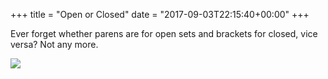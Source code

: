 +++
title = "Open or Closed"
date = "2017-09-03T22:15:40+00:00"
+++

Ever forget whether parens are for open sets and brackets for closed, vice versa? Not any more.

<img src="/sites/default/files/daily/IMG_20170903_181650807.jpg" data-align="center" style="max-width: 400px;"/>
			